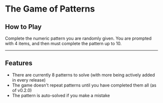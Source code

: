 # The Game of Patterns

## How to Play

Complete the numeric pattern you are randomly given. You are prompted 
with 4 items, and then must complete the pattern up to 10.

---

## Features

* There are currently 8 patterns to solve (with more being actively added in every release)
* The game doesn't repeat patterns until you have completed them all (as of v0.2.0)
* The pattern is auto-solved if you make a mistake

